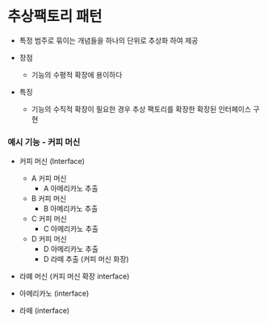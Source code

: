 # 추상팩토리 패턴

* 특정 범주로 묶이는 개념들을 하나의 단위로 추상화 하여 제공

* 장점
  * 기능의 수평적 확장에 용이하다
* 특징
  * 기능의 수직적 확장이 필요한 경우 추상 팩토리를 확장한 확장된 인터페이스 구현

### 예시 기능 - 커피 머신
* 커피 머신 (Interface)
  * A 커피 머신
    *  A 아메리카노 추출
  * B 커피 머신
    * B 아메리카노 추출
  * C 커피 머신
    * C 아메리카노 추출
  * D 커피 머신
    * D 아메리카노 추출
    * D 라떼 추출 (커피 머신 화장)

* 라뗴 머신 (커피 머신 확장 interface)
* 아메리카노 (interface)
* 라떼 (interface)